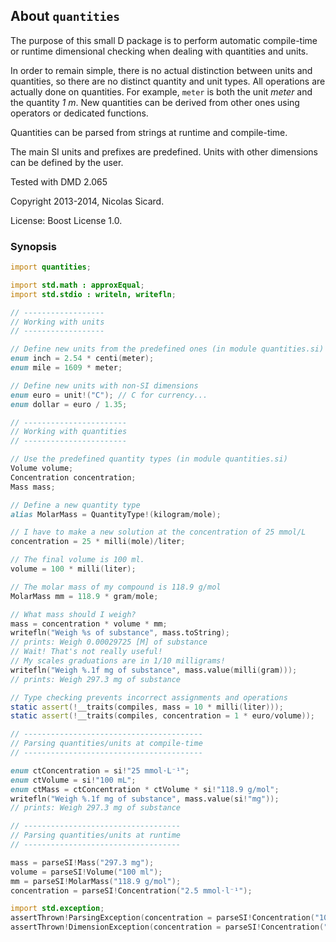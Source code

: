 ## About `quantities`

The purpose of this small D package is to perform automatic compile-time or
runtime dimensional checking when dealing with quantities and units.

In order to remain simple, there is no actual distinction between units and
quantities, so there are no distinct quantity and unit types. All operations
are actually done on quantities. For example, `meter` is both the unit _meter_
and the quantity _1 m_. New quantities can be derived from other ones using
operators or dedicated functions.

Quantities can be parsed from strings at runtime and compile-time.

The main SI units and prefixes are predefined. Units with other dimensions can
be defined by the user.

Tested with DMD 2.065

Copyright 2013-2014, Nicolas Sicard.

License: Boost License 1.0.

### Synopsis

```d
import quantities;

import std.math : approxEqual;
import std.stdio : writeln, writefln;

// ------------------
// Working with units
// ------------------

// Define new units from the predefined ones (in module quantities.si)
enum inch = 2.54 * centi(meter);
enum mile = 1609 * meter;

// Define new units with non-SI dimensions
enum euro = unit!("C"); // C for currency...
enum dollar = euro / 1.35;

// -----------------------
// Working with quantities
// -----------------------

// Use the predefined quantity types (in module quantities.si)
Volume volume;
Concentration concentration;
Mass mass;

// Define a new quantity type
alias MolarMass = QuantityType!(kilogram/mole);

// I have to make a new solution at the concentration of 25 mmol/L
concentration = 25 * milli(mole)/liter;

// The final volume is 100 ml.
volume = 100 * milli(liter);

// The molar mass of my compound is 118.9 g/mol
MolarMass mm = 118.9 * gram/mole;

// What mass should I weigh?
mass = concentration * volume * mm;
writefln("Weigh %s of substance", mass.toString); 
// prints: Weigh 0.00029725 [M] of substance
// Wait! That's not really useful!
// My scales graduations are in 1/10 milligrams!
writefln("Weigh %.1f mg of substance", mass.value(milli(gram)));
// prints: Weigh 297.3 mg of substance

// Type checking prevents incorrect assignments and operations
static assert(!__traits(compiles, mass = 10 * milli(liter)));
static assert(!__traits(compiles, concentration = 1 * euro/volume));

// ----------------------------------------
// Parsing quantities/units at compile-time
// ----------------------------------------

enum ctConcentration = si!"25 mmol⋅L⁻¹";
enum ctVolume = si!"100 mL";
enum ctMass = ctConcentration * ctVolume * si!"118.9 g/mol";
writefln("Weigh %.1f mg of substance", mass.value(si!"mg"));
// prints: Weigh 297.3 mg of substance

// -----------------------------------
// Parsing quantities/units at runtime
// -----------------------------------

mass = parseSI!Mass("297.3 mg");
volume = parseSI!Volume("100 ml");
mm = parseSI!MolarMass("118.9 g/mol");
concentration = parseSI!Concentration("2.5 mmol⋅l⁻¹");

import std.exception;
assertThrown!ParsingException(concentration = parseSI!Concentration("10 qGz"));
assertThrown!DimensionException(concentration = parseSI!Concentration("2.5 g⋅L⁻¹"));
```

